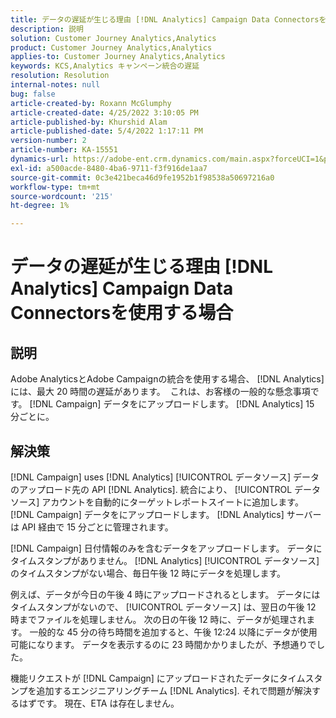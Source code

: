 ```yaml
---
title: データの遅延が生じる理由 [!DNL Analytics] Campaign Data Connectorsを使用する場合
description: 説明
solution: Customer Journey Analytics,Analytics
product: Customer Journey Analytics,Analytics
applies-to: Customer Journey Analytics,Analytics
keywords: KCS,Analytics キャンペーン統合の遅延
resolution: Resolution
internal-notes: null
bug: false
article-created-by: Roxann McGlumphy
article-created-date: 4/25/2022 3:10:05 PM
article-published-by: Khurshid Alam
article-published-date: 5/4/2022 1:17:11 PM
version-number: 2
article-number: KA-15551
dynamics-url: https://adobe-ent.crm.dynamics.com/main.aspx?forceUCI=1&pagetype=entityrecord&etn=knowledgearticle&id=0e3bb3c5-a9c4-ec11-a7b6-0022480a1b51
exl-id: a500acde-8480-4ba6-9711-f3f916de1aa7
source-git-commit: 0c3e421beca46d9fe1952b1f98538a50697216a0
workflow-type: tm+mt
source-wordcount: '215'
ht-degree: 1%

---
```


# データの遅延が生じる理由 [!DNL Analytics] Campaign Data Connectorsを使用する場合

## 説明


Adobe AnalyticsとAdobe Campaignの統合を使用する場合、 [!DNL Analytics] には、最大 20 時間の遅延があります。  これは、お客様の一般的な懸念事項です。 [!DNL Campaign] データをにアップロードします。 [!DNL Analytics] 15 分ごとに。


## 解決策


[!DNL Campaign] uses [!DNL Analytics] [!UICONTROL データソース] データのアップロード先の API [!DNL Analytics]. 統合により、 [!UICONTROL データソース] アカウントを自動的にターゲットレポートスイートに追加します。 [!DNL Campaign] データをにアップロードします。 [!DNL Analytics] サーバーは API 経由で 15 分ごとに管理されます。

[!DNL Campaign] 日付情報のみを含むデータをアップロードします。 データにタイムスタンプがありません。 [!DNL Analytics] [!UICONTROL データソース]のタイムスタンプがない場合、毎日午後 12 時にデータを処理します。

例えば、データが今日の午後 4 時にアップロードされるとします。 データにはタイムスタンプがないので、 [!UICONTROL データソース] は、翌日の午後 12 時までファイルを処理しません。 次の日の午後 12 時に、データが処理されます。 一般的な 45 分の待ち時間を追加すると、午後 12:24 以降にデータが使用可能になります。 データを表示するのに 23 時間かかりましたが、予想通りでした。

機能リクエストが [!DNL Campaign] にアップロードされたデータにタイムスタンプを追加するエンジニアリングチーム [!DNL Analytics]. それで問題が解決するはずです。 現在、ETA は存在しません。
